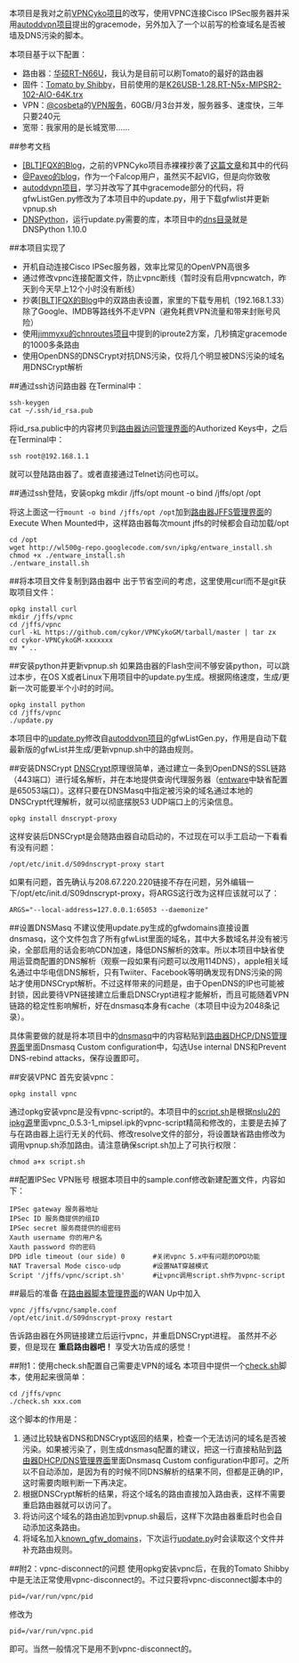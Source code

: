 本项目是我对之前[VPNCyko项目](https://github.com/cykor/VPNCyko)的改写，使用VPNC连接Cisco IPSec服务器并采用[autoddvpn项目](https://code.google.com/p/autoddvpn/)提出的gracemode，另外加入了一个以前写的检查域名是否被墙及DNS污染的脚本。

本项目基于以下配置：

* 路由器：[华硕RT-N66U](http://www.asus.com/Networks/Wireless_Routers/RTN66U/)，我认为是目前可以刷Tomato的最好的路由器
* 固件：[Tomato by Shibby](http://tomato.groov.pl/)，目前使用的是[K26USB-1.28.RT-N5x-MIPSR2-102-AIO-64K.trx](http://tomato.groov.pl/download/K26RT-N/build5x-102-EN/Asus%20RT-N66u%2064k/)
* VPN：[@cosbeta](https://twitter.com/cosbeta)的[VPN服务](http://killwall.com)，60GB/月3台并发，服务器多、速度快，三年只要240元
* 宽带：我家用的是长城宽带…… 

##参考文档
* [\[BLT\]FQX的Blog](http://www.zhongguotese.net)，之前的VPNCyko项目赤裸裸抄袭了[这篇文章](http://www.zhongguotese.net/2012/a-bridge-to-home-theater-2.html)和其中的代码
* [@Paveo的blog](http://w3.owind.com)，作为一个Falcop用户，虽然买不起VIG，但是向你致敬
* [autoddvpn项目](https://code.google.com/p/autoddvpn/)，学习并改写了其中gracemode部分的代码，将gfwListGen.py修改为了本项目中的update.py，用于下载gfwlist并更新vpnup.sh
* [DNSPython](http://www.dnspython.org/)，运行update.py需要的库，本项目中的[dns目录](https://github.com/cykor/VPNCykoGM/tree/master/dns)就是DNSPython 1.10.0

##本项目实现了
* 开机自动连接Cisco IPSec服务器，效率比常见的OpenVPN高很多
* 通过修改vpnc连接配置文件，防止vpnc断线（暂时没有启用vpncwatch，昨天到今天早上12个小时没有断线）
* 抄袭[\[BLT\]FQX的Blog](http://www.zhongguotese.net)中的双路由表设置，家里的下载专用机（192.168.1.33）除了Google、IMDB等路线外不走VPN（避免耗费VPN流量和带来封账号风险）
* 使用[jimmyxu的chnroutes项目](https://github.com/jimmyxu/chnroutes)中提到的iproute2方案，几秒搞定gracemode的1000多条路由
* 使用OpenDNS的DNSCrypt对抗DNS污染，仅将几个明显被DNS污染的域名用DNSCrypt解析

##通过ssh访问路由器
在Terminal中：

	ssh-keygen
	cat ~/.ssh/id_rsa.pub

将id_rsa.public中的内容拷贝到[路由器访问管理界面](http://192.168.1.1/admin-access.asp)的Authorized Keys中，之后在Terminal中：

	ssh root@192.168.1.1

就可以登陆路由器了。或者直接通过Telnet访问也可以。

##通过ssh登陆，安装opkg
	mkdir /jffs/opt
	mount -o bind /jffs/opt /opt 

将这上面这一行`mount -o bind /jffs/opt /opt`加到[路由器JFFS管理界面](http://192.168.1.1/admin-jffs2.asp)的Execute When Mounted中，这样路由器每次mount jffs的时候都会自动加载/opt

	cd /opt
	wget http://wl500g-repo.googlecode.com/svn/ipkg/entware_install.sh
	chmod +x ./entware_install.sh
	./entware_install.sh

##将本项目文件复制到路由器中
出于节省空间的考虑，这里使用curl而不是git获取项目文件：

	opkg install curl
	mkdir /jffs/vpnc
	cd /jffs/vpnc
	curl -kL https://github.com/cykor/VPNCykoGM/tarball/master | tar zx
	cd cykor-VPNCykoGM-xxxxxxx
	mv * ..
	
##安装python并更新vpnup.sh
如果路由器的Flash空间不够安装python，可以跳过本步，在OS X或者Linux下用项目中的update.py生成。根据网络速度，生成/更新一次可能要半个小时的时间。

	opkg install python
	cd /jffs/vpnc
	./update.py

本项目中的[update.py](https://github.com/cykor/VPNCykoGM/blob/master/update.py)修改自[autoddvpn项目](https://code.google.com/p/autoddvpn/)的gfwListGen.py，作用是自动下载最新版的gfwList并生成/更新vpnup.sh中的路由规则。

##安装DNSCrypt
[DNSCrypt](http://www.opendns.com/technology/dnscrypt/)原理很简单，通过建立一条到OpenDNS的SSL链路（443端口）进行域名解析，并在本地提供查询代理服务器（[entware](http://wl500g-repo.googlecode.com)中缺省配置是65053端口）。这样只要在DNSMasq中指定被污染的域名通过本地的DNSCrypt代理解析，就可以彻底摆脱53 UDP端口上的污染信息。

	opkg install dnscrypt-proxy

这样安装后DNSCrypt是会随路由器自动启动的，不过现在可以手工启动一下看看有没有问题：

	/opt/etc/init.d/S09dnscrypt-proxy start

如果有问题，首先确认与208.67.220.220链接不存在问题，另外编辑一下/opt/etc/init.d/S09dnscrypt-proxy，将ARGS这行改为这样应该就可以了：

	ARGS="--local-address=127.0.0.1:65053 --daemonize"   

##设置DNSMasq
不建议使用update.py生成的gfwdomains直接设置dnsmasq，这个文件包含了所有gfwList里面的域名，其中大多数域名并没有被污染，全部启用的话会影响CDN加速，降低DNS解析的效率。所以本项目中缺省使用运营商配置的DNS解析（观察一段如果有问题可以改用114DNS），apple相关域名通过中华电信DNS解析，只有Twiiter、Facebook等明确发现有DNS污染的网站才使用DNSCrypt解析。不过这样带来的问题是，由于OpenDNS的IP也可能被封锁，因此要待VPN链接建立后重启DNSCrypt进程才能解析，而且可能随着VPN链路的稳定性影响解析，好在dnsmasq本身有cache（本项目中设为2048条记录）。

具体需要做的就是将本项目中的[dnsmasq](https://github.com/cykor/VPNCykoGM/blob/master/dnsmasq)中的内容粘贴到[路由器DHCP/DNS管理界面](http://192.168.1.1/advanced-dhcpdns.asp)里面Dnsmasq Custom configuration中，勾选Use internal DNS和Prevent DNS-rebind attacks，保存设置即可。

##安装VPNC
首先安装vpnc：

	opkg install vpnc
	
通过opkg安装vpnc是没有vpnc-script的。本项目中的[script.sh](https://github.com/cykor/VPNCykoGM/blob/master/script.sh)是根据[nslu2的ipkg源](http://ipkg.nslu2-linux.org/feeds/optware/ddwrt/cross/stable/)里面vpnc_0.5.3-1_mipsel.ipk的vpnc-script精简和修改的，主要是去掉了与在路由器上运行无关的代码、修改resolve文件的部分，将设置缺省路由修改为调用vpnup.sh添加路由。请注意确保script.sh加上了可执行权限：

	chmod a+x script.sh

##配置IPSec VPN账号
根据本项目中的sample.conf修改新建配置文件，内容如下：

	IPSec gateway 服务器地址
	IPSec ID 服务商提供的组ID
	IPSec secret 服务商提供的组密码
	Xauth username 你的用户名
	Xauth password 你的密码
	DPD idle timeout (our side) 0		#关闭vpnc 5.x中有问题的DPD功能
	NAT Traversal Mode cisco-udp		#设置NAT穿越模式
	Script '/jffs/vpnc/script.sh'		#让vpnc调用script.sh作为vpnc-script

##最后的准备
在[路由器脚本管理界面](http://192.168.1.1/admin-scripts.asp)的WAN Up中加入

	vpnc /jffs/vpnc/sample.conf
	/opt/etc/init.d/S09dnscrypt-proxy restart

告诉路由器在外网链接建立后运行vpnc，并重启DNSCrypt进程。
虽然并不必要，但是现在 **重启路由器吧！** 享受大功告成的感觉！

##附1：使用check.sh配置自己需要走VPN的域名
本项目中提供一个[check.sh](https://github.com/cykor/VPNCykoGM/blob/master/check.sh)脚本，使用起来很简单：

	cd /jffs/vpnc
	./check.sh xxx.com

这个脚本的作用是：
1. 通过比较缺省DNS和DNSCrypt返回的结果，检查一个无法访问的域名是否被污染。如果被污染了，则生成dnsmasq配置的建议，把这一行直接粘贴到[路由器DHCP/DNS管理界面](http://192.168.1.1/advanced-dhcpdns.asp)里面Dnsmasq Custom configuration中即可。之所以不自动添加，是因为有的时候不同DNS解析的结果不同，但都是正确的IP，这时需要肉眼判断一下再决定。
2. 根据DNSCrypt解析的结果，将这个域名的路由直接加入路由表，这样不需要重启路由器就可以访问了。 
3. 将访问这个域名的路由追加到vpnup.sh最后，这样下次路由器重启时也会自动添加这条路由。
4. 将域名加入[known_gfw_domains](https://github.com/cykor/VPNCykoGM/blob/master/known_gfw_domains)，下次运行[update.py](https://github.com/cykor/VPNCykoGM/blob/master/update.py)时会读取这个文件并补充路由规则。

##附2：vpnc-disconnect的问题
使用opkg安装vpnc后，在我的Tomato Shibby中是无法正常使用vpnc-disconnect的。不过只要将vpnc-disconnect脚本中的

	pid=/var/run/vpnc/pid

修改为

	pid=/var/run/vpnc.pid
	
即可。当然一般情况下是用不到vpnc-disconnect的。